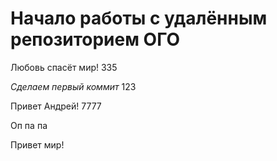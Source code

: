 # **Начало работы с удалённым репозиторием** ОГО
Любовь спасёт мир! 335

*Сделаем первый коммит*
123

Привет Андрей!   7777

Оп па па


Привет мир!

